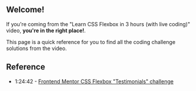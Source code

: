 ## Welcome!

If you're coming from the "Learn CSS Flexbox in 3 hours (with live coding)" video, **you're in the right place!**.

This page is a quick reference for you to find all the coding challenge solutions from the video.

## Reference

* 1:24:42 - [Frontend Mentor CSS Flexbox "Testimonials" challenge](https://github.com/zachgoll/fullstack-roadmap-series/tree/main/code-challenges/lesson-9)
